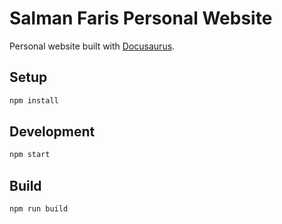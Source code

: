 # Salman Faris Personal Website

Personal website built with [Docusaurus](https://docusaurus.io/).

## Setup

```bash
npm install
```

## Development

```bash
npm start
```

## Build

```bash
npm run build
```
